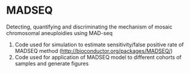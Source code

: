 # MADSEQ
Detecting, quantifying and discriminating the mechanism of mosaic chromosomal aneuploidies using MAD-seq
1. Code used for simulation to estimate sensitivity/false positive rate of MADSEQ method (http://bioconductor.org/packages/MADSEQ/) 
2. Code used for application of MADSEQ model to different cohorts of samples and generate figures
